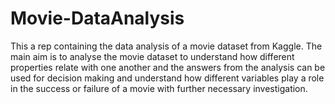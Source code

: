 # Movie-DataAnalysis
This a rep containing the data analysis of a movie dataset from Kaggle. 
The main aim is to analyse the movie dataset to understand how different properties relate with one another
and the answers from the analysis can be used for decision making and understand how different variables play a role in the success or 
failure of a movie with further necessary investigation.
